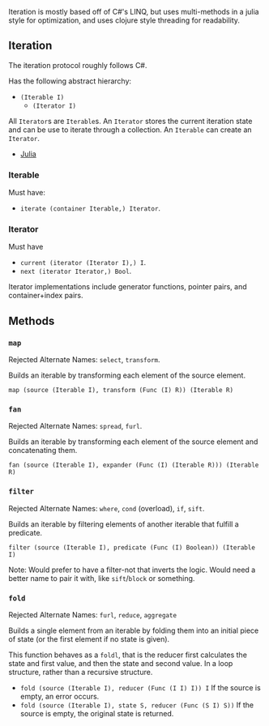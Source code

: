 Iteration is mostly based off of C#'s LINQ, but uses multi-methods in a julia style for optimization, and uses clojure style threading for readability.

## Iteration

The iteration protocol roughly follows C#.

Has the following abstract hierarchy:

* `(Iterable I)`
  * `(Iterator I)`

All `Iterator`s are `Iterable`s. An `Iterator` stores the current iteration state and can be use to iterate through a collection. An `Iterable` can create an `Iterator`.

* [Julia](https://docs.julialang.org/en/latest/manual/interfaces/#man-interface-iteration-1)

### Iterable

Must have:

* `iterate (container Iterable,) Iterator`.

### Iterator

Must have

* `current (iterator (Iterator I),) I`.
* `next (iterator Iterator,) Bool`.

Iterator implementations include generator functions, pointer pairs, and container+index pairs.

## Methods

### `map`

Rejected Alternate Names: `select`, `transform`.

Builds an iterable by transforming each element of the source element.

`map (source (Iterable I), transform (Func (I) R)) (Iterable R)`

### `fan`

Rejected Alternate Names: `spread`, `furl`.

Builds an iterable by transforming each element of the source element and concatenating them.

`fan (source (Iterable I), expander (Func (I) (Iterable R))) (Iterable R)`

### `filter`

Rejected Alternate Names: `where`, `cond` (overload), `if`, `sift`.

Builds an iterable by filtering elements of another iterable that fulfill a predicate.

`filter (source (Iterable I), predicate (Func (I) Boolean)) (Iterable I)`

Note: Would prefer to have a filter-not that inverts the logic. Would need a better name to pair it with, like `sift`/`block` or something.

### `fold`

Rejected Alternate Names: `furl`, `reduce`, `aggregate`

Builds a single element from an iterable by folding them into an initial piece of state (or the first element if no state is given).

This function behaves as a `foldl`, that is the reducer first calculates the state and first value, and then the state and second value. In a loop structure, rather than a recursive structure.

 * `fold (source (Iterable I), reducer (Func (I I) I)) I`
   If the source is empty, an error occurs.
 * `fold (source (Iterable I), state S, reducer (Func (S I) S))`
   If the source is empty, the original state is returned.
